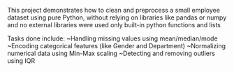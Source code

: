 This project demonstrates how to clean and preprocess a small employee dataset using pure Python, without relying on libraries like pandas or numpy
and no external libraries were used only built-in python functions and lists 

Tasks done include:
~Handling missing values using mean/median/mode
~Encoding categorical features (like Gender and Department)
~Normalizing numerical data using Min-Max scaling
~Detecting and removing outliers using IQR
